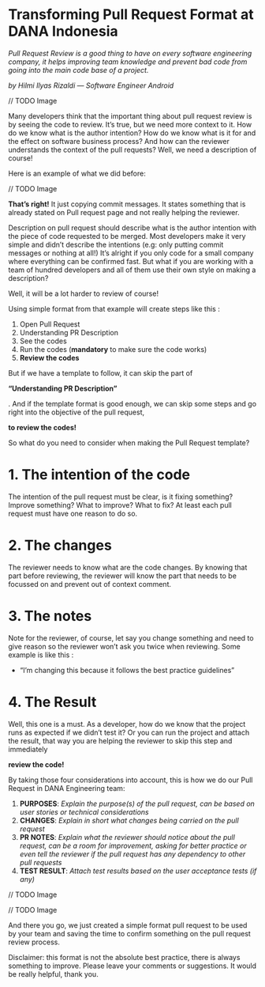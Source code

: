 # Transforming Pull Request Format at DANA Indonesia

*Pull Request Review is a good thing to have on every software engineering company, it helps improving team knowledge and prevent bad code from going into the main code base of a project.*

*by Hilmi Ilyas Rizaldi — Software Engineer Android*

// TODO Image

Many developers think that the important thing about pull request review is by seeing the code to review. It’s true, but we need more context to it. How do we know what is the author intention? How do we know what is it for and the effect on software business process? And how can the reviewer understands the context of the pull requests? Well, we need a description of course!

Here is an example of what we did before:

// TODO Image

**That’s right!** It just copying commit messages. It states something that is already stated on Pull request page and not really helping the reviewer.

Description on pull request should describe what is the author intention with the piece of code requested to be merged. Most developers make it very simple and didn’t describe the intentions (e.g: only putting commit messages or nothing at all!) It’s alright if you only code for a small company where everything can be confirmed fast. But what if you are working with a team of hundred developers and all of them use their own style on making a description?

Well, it will be a lot harder to review of course!

Using simple format from that example will create steps like this :

1. Open Pull Request
2. Understanding PR Description
3. See the codes
4. Run the codes (**mandatory** to make sure the code works)
5. **Review the codes**

But if we have a template to follow, it can skip the part of

**“Understanding PR Description”**

. And if the template format is good enough, we can skip some steps and go right into the objective of the pull request,

**to review the codes!**

So what do you need to consider when making the Pull Request template?

# **1. The intention of the code**

The intention of the pull request must be clear, is it fixing something? Improve something? What to improve? What to fix? At least each pull request must have one reason to do so.

# **2. The changes**

The reviewer needs to know what are the code changes. By knowing that part before reviewing, the reviewer will know the part that needs to be focussed on and prevent out of context comment.

# **3. The notes**

Note for the reviewer, of course, let say you change something and need to give reason so the reviewer won’t ask you twice when reviewing. Some example is like this :

- “I’m changing this because it follows the best practice guidelines”

# **4. The Result**

Well, this one is a must. As a developer, how do we know that the project runs as expected if we didn’t test it? Or you can run the project and attach the result, that way you are helping the reviewer to skip this step and immediately

**review the code!**

By taking those four considerations into account, this is how we do our Pull Request in DANA Engineering team:

1. **PURPOSES**: *Explain the purpose(s) of the pull request, can be based on user stories or technical considerations*
2. **CHANGES**: *Explain in short what changes being carried on the pull request*
3. **PR NOTES**: *Explain what the reviewer should notice about the pull request, can be a room for improvement, asking for better practice or even tell the reviewer if the pull request has any dependency to other pull requests*
4. **TEST RESULT**: *Attach test results based on the user acceptance tests (if any)*

// TODO Image

// TODO Image

And there you go, we just created a simple format pull request to be used by your team and saving the time to confirm something on the pull request review process.

Disclaimer: this format is not the absolute best practice, there is always something to improve. Please leave your comments or suggestions. It would be really helpful, thank you.
